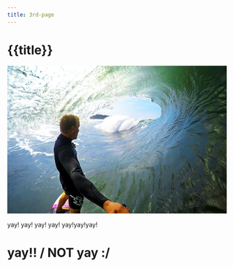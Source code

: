 ```yaml
---
title: 3rd-page
---
```

# {{title}}
![Party corgis!image](../img/GoPro_News_ISD2018_JOB.jpg)

yay! yay! yay! yay!
yay!yay!yay!

# yay!! / NOT yay :/